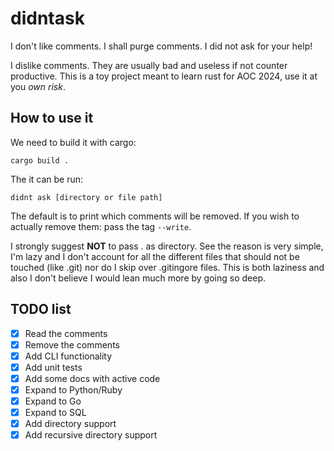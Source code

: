 # didntask
I don't like comments. I shall purge comments. I did not ask for your help!

I dislike comments. They are usually bad and useless if not counter productive.
This is a toy project meant to learn rust for AOC 2024, use it at you *own risk*.

## How to use it
We need to build it with cargo:
```
cargo build .
```
The it can be run:

```
didnt ask [directory or file path]
```
The default is to print which comments will be removed. 
If you wish to actually remove them: pass the tag `--write`.

I strongly suggest **NOT** to pass . as directory. See the reason is very simple, 
I'm lazy and I don't account for all the different files that should not be touched (like .git) nor 
do I skip over .gitingore files. This is both laziness and also I don't believe I would 
lean much more by going so deep.

## TODO list
- [x] Read the comments
- [x] Remove the comments
- [x] Add CLI functionality
- [x] Add unit tests
- [x] Add some docs with active code
- [x] Expand to Python/Ruby
- [x] Expand to Go
- [x] Expand to SQL
- [x] Add directory support
- [x] Add recursive directory support
